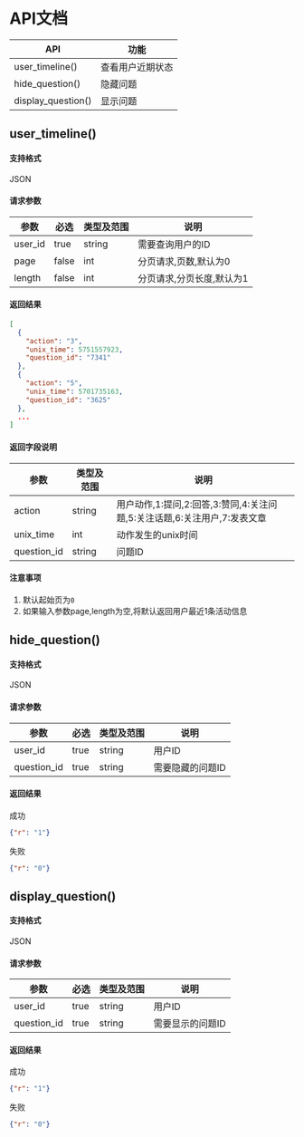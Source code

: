 # API文档


| API | 功能 |
|--------|--------|
|user_timeline()|查看用户近期状态|
|hide_question()|隐藏问题|
|display_question()|显示问题|

## user_timeline()

#### 支持格式

JSON

#### 请求参数

| 参数 | 必选 | 类型及范围 | 说明 |
|--------|--------|--------|--------|
| user_id | true | string | 需要查询用户的ID |
| page | false | int | 分页请求,页数,默认为0 |
| length | false | int | 分页请求,分页长度,默认为1 |

#### 返回结果

```json
[
  {
    "action": "3",
    "unix_time": 5751557923,
    "question_id": "7341"
  },
  {
    "action": "5",
    "unix_time": 5701735163,
    "question_id": "3625"
  },
  ...
]
```

#### 返回字段说明

| 参数 | 类型及范围 | 说明 |
|--------|--------|--------|
| action | string | 用户动作,1:提问,2:回答,3:赞同,4:关注问题,5:关注话题,6:关注用户,7:发表文章 |
| unix_time | int | 动作发生的unix时间 |
| question_id | string | 问题ID |

#### 注意事项

1. 默认起始页为```0```
2. 如果输入参数page,length为空,将默认返回用户最近1条活动信息

## hide_question()

#### 支持格式

JSON

#### 请求参数

| 参数 | 必选 | 类型及范围 | 说明 |
|--------|--------|--------|--------|
| user_id | true | string | 用户ID |
| question_id | true | string | 需要隐藏的问题ID |

#### 返回结果

成功

```json
{"r": "1"}
```

失败

```json
{"r": "0"}
```

## display_question()

#### 支持格式

JSON

#### 请求参数

| 参数 | 必选 | 类型及范围 | 说明 |
|--------|--------|--------|--------|
| user_id | true | string | 用户ID |
| question_id | true | string | 需要显示的问题ID |

#### 返回结果

成功

```json
{"r": "1"}
```

失败

```json
{"r": "0"}
```
